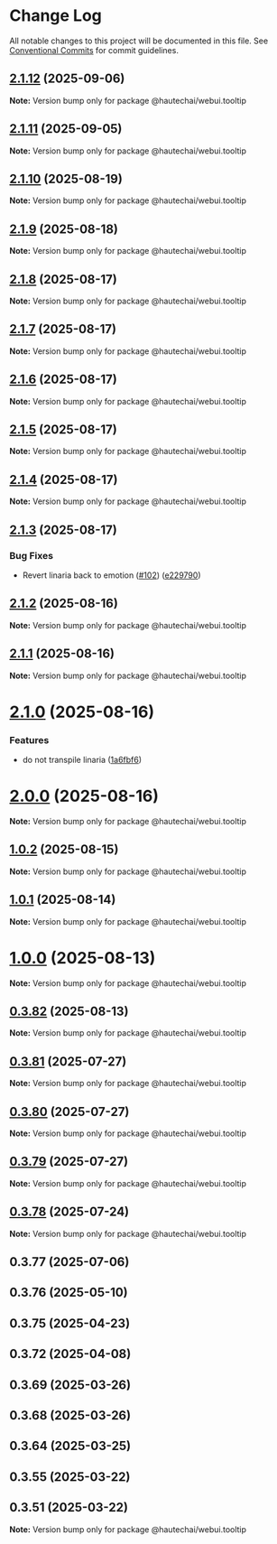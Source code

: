 # Change Log

All notable changes to this project will be documented in this file.
See [Conventional Commits](https://conventionalcommits.org) for commit guidelines.

## [2.1.12](https://github.com/HautechAI/webui/compare/@hautechai/webui.tooltip@2.1.11...@hautechai/webui.tooltip@2.1.12) (2025-09-06)

**Note:** Version bump only for package @hautechai/webui.tooltip

## [2.1.11](https://github.com/HautechAI/webui/compare/@hautechai/webui.tooltip@2.1.10...@hautechai/webui.tooltip@2.1.11) (2025-09-05)

**Note:** Version bump only for package @hautechai/webui.tooltip

## [2.1.10](https://github.com/HautechAI/webui/compare/@hautechai/webui.tooltip@2.1.9...@hautechai/webui.tooltip@2.1.10) (2025-08-19)

**Note:** Version bump only for package @hautechai/webui.tooltip

## [2.1.9](https://github.com/HautechAI/webui/compare/@hautechai/webui.tooltip@2.1.8...@hautechai/webui.tooltip@2.1.9) (2025-08-18)

**Note:** Version bump only for package @hautechai/webui.tooltip

## [2.1.8](https://github.com/HautechAI/webui/compare/@hautechai/webui.tooltip@2.1.7...@hautechai/webui.tooltip@2.1.8) (2025-08-17)

**Note:** Version bump only for package @hautechai/webui.tooltip

## [2.1.7](https://github.com/HautechAI/webui/compare/@hautechai/webui.tooltip@2.1.6...@hautechai/webui.tooltip@2.1.7) (2025-08-17)

**Note:** Version bump only for package @hautechai/webui.tooltip

## [2.1.6](https://github.com/HautechAI/webui/compare/@hautechai/webui.tooltip@2.1.5...@hautechai/webui.tooltip@2.1.6) (2025-08-17)

**Note:** Version bump only for package @hautechai/webui.tooltip

## [2.1.5](https://github.com/HautechAI/webui/compare/@hautechai/webui.tooltip@2.1.4...@hautechai/webui.tooltip@2.1.5) (2025-08-17)

**Note:** Version bump only for package @hautechai/webui.tooltip

## [2.1.4](https://github.com/HautechAI/webui/compare/@hautechai/webui.tooltip@2.1.3...@hautechai/webui.tooltip@2.1.4) (2025-08-17)

**Note:** Version bump only for package @hautechai/webui.tooltip

## [2.1.3](https://github.com/HautechAI/webui/compare/@hautechai/webui.tooltip@2.1.2...@hautechai/webui.tooltip@2.1.3) (2025-08-17)

### Bug Fixes

- Revert linaria back to emotion ([#102](https://github.com/HautechAI/webui/issues/102)) ([e229790](https://github.com/HautechAI/webui/commit/e229790dae8eba4b3037bbe41365e5a73ab7f6dc))

## [2.1.2](https://github.com/HautechAI/webui/compare/@hautechai/webui.tooltip@2.1.1...@hautechai/webui.tooltip@2.1.2) (2025-08-16)

**Note:** Version bump only for package @hautechai/webui.tooltip

## [2.1.1](https://github.com/HautechAI/webui/compare/@hautechai/webui.tooltip@2.1.0...@hautechai/webui.tooltip@2.1.1) (2025-08-16)

**Note:** Version bump only for package @hautechai/webui.tooltip

# [2.1.0](https://github.com/HautechAI/webui/compare/@hautechai/webui.tooltip@1.0.2...@hautechai/webui.tooltip@2.1.0) (2025-08-16)

### Features

- do not transpile linaria ([1a6fbf6](https://github.com/HautechAI/webui/commit/1a6fbf6353a0e5028040006b5045170cf83f1ba0))

# [2.0.0](https://github.com/HautechAI/webui/compare/@hautechai/webui.tooltip@1.0.2...@hautechai/webui.tooltip@2.0.0) (2025-08-16)

**Note:** Version bump only for package @hautechai/webui.tooltip

## [1.0.2](https://github.com/HautechAI/webui/compare/@hautechai/webui.tooltip@1.0.1...@hautechai/webui.tooltip@1.0.2) (2025-08-15)

**Note:** Version bump only for package @hautechai/webui.tooltip

## [1.0.1](https://github.com/HautechAI/webui/compare/@hautechai/webui.tooltip@1.0.0...@hautechai/webui.tooltip@1.0.1) (2025-08-14)

**Note:** Version bump only for package @hautechai/webui.tooltip

# [1.0.0](https://github.com/HautechAI/webui/compare/@hautechai/webui.tooltip@0.3.82...@hautechai/webui.tooltip@1.0.0) (2025-08-13)

**Note:** Version bump only for package @hautechai/webui.tooltip

## [0.3.82](https://github.com/HautechAI/webui/compare/@hautechai/webui.tooltip@0.3.81...@hautechai/webui.tooltip@0.3.82) (2025-08-13)

**Note:** Version bump only for package @hautechai/webui.tooltip

## [0.3.81](https://github.com/HautechAI/webui/compare/@hautechai/webui.tooltip@0.3.80...@hautechai/webui.tooltip@0.3.81) (2025-07-27)

**Note:** Version bump only for package @hautechai/webui.tooltip

## [0.3.80](https://github.com/HautechAI/webui/compare/@hautechai/webui.tooltip@0.3.79...@hautechai/webui.tooltip@0.3.80) (2025-07-27)

**Note:** Version bump only for package @hautechai/webui.tooltip

## [0.3.79](https://github.com/HautechAI/webui/compare/@hautechai/webui.tooltip@0.3.78...@hautechai/webui.tooltip@0.3.79) (2025-07-27)

**Note:** Version bump only for package @hautechai/webui.tooltip

## [0.3.78](https://github.com/HautechAI/webui/compare/@hautechai/webui.tooltip@0.3.77...@hautechai/webui.tooltip@0.3.78) (2025-07-24)

**Note:** Version bump only for package @hautechai/webui.tooltip

## 0.3.77 (2025-07-06)

## 0.3.76 (2025-05-10)

## 0.3.75 (2025-04-23)

## 0.3.72 (2025-04-08)

## 0.3.69 (2025-03-26)

## 0.3.68 (2025-03-26)

## 0.3.64 (2025-03-25)

## 0.3.55 (2025-03-22)

## 0.3.51 (2025-03-22)

**Note:** Version bump only for package @hautechai/webui.tooltip
